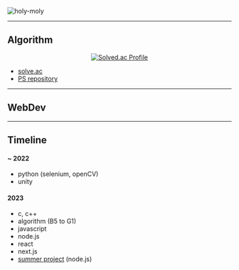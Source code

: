 ![holy-moly](https://github.com/taerim0/taerim0/assets/127942413/92fa3873-5516-4f31-9185-b8e01b8f5af2)

---------
## Algorithm
<div align="center">
  
[![Solved.ac Profile](http://mazassumnida.wtf/api/generate_badge?boj=백준아이디)](https://solved.ac/백준아이디)

</div>

- [solve.ac](https://solved.ac/profile/taerim0)
- [PS repository](https://github.com/taerim0/baekjoon)


---------
## WebDev

---------
## Timeline

#### ~ 2022
- python (selenium, openCV)
- unity

#### 2023
- c, c++
- algorithm (B5 to G1)
- javascript
- node.js
- react
- next.js
- [summer project](https://sites.google.com/ajou.ac.kr/mks/%ED%99%88/2023%EB%85%84-%ED%95%98%EA%B3%84-%EB%AA%A8%EA%B0%81%EC%86%8C/9-%EC%9E%A5%EB%A0%A4-%EB%B8%94%EB%A3%A8%EB%B2%A0%EB%A6%AC%EC%8A%A4%EB%AC%B4%EB%94%94?authuser=0) (node.js)
